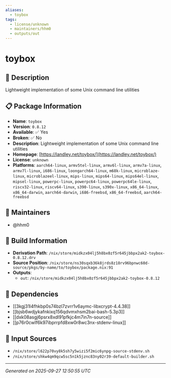 ```yaml
---
aliases:
  - toybox
tags:
  - license/unknown
  - maintainers/hhm0
  - outputs/out
---
```


# toybox

## 📝 Description

Lightweight implementation of some Unix command line utilities

## 📋 Package Information

- **Name**: `toybox`
- **Version**: `0.8.12`
- **Available**: ✅ Yes
- **Broken**: ✅ No
- **Description**: Lightweight implementation of some Unix command line utilities
- **Homepage**: [https://landley.net/toybox/](https://landley.net/toybox/)
- **License**: `unknown`
- **Platforms**: `aarch64-linux`, `armv5tel-linux`, `armv6l-linux`, `armv7a-linux`, `armv7l-linux`, `i686-linux`, `loongarch64-linux`, `m68k-linux`, `microblaze-linux`, `microblazeel-linux`, `mips-linux`, `mips64-linux`, `mips64el-linux`, `mipsel-linux`, `powerpc-linux`, `powerpc64-linux`, `powerpc64le-linux`, `riscv32-linux`, `riscv64-linux`, `s390-linux`, `s390x-linux`, `x86_64-linux`, `x86_64-darwin`, `aarch64-darwin`, `i686-freebsd`, `x86_64-freebsd`, `aarch64-freebsd`
## 👥 Maintainers

- @hhm0


## 🔧 Build Information

- **Derivation Path**: `/nix/store/midkzx04lj5h8bx0zf5r645jbbpx2ak2-toybox-0.8.12.drv`
- **Source Position**: `/nix/store/ns30sqxb36k8jrds8z18rv96bpnwc60d-source/pkgs/by-name/to/toybox/package.nix:91`
- **Outputs**:
  - `out`:  `/nix/store/midkzx04lj5h8bx0zf5r645jbbpx2ak2-toybox-0.8.12`

## 🔗 Dependencies

- [[3kgj31l4fhkbp0s74bzl7zvrr1v6aymc-libxcrypt-4.4.38]]
- [[bjsb6wdjykafnkixq156qdvmxhsm2bai-bash-5.3p3]]
- [[dxk08asgj6psrx8xdl91pfkjc4m7in7n-source]]
- [[p76r0cwlf6k97ibprrpfd8xw0r8wc3nx-stdenv-linux]]

## 📁 Input Sources

- `/nix/store/l622p70vy8k5sh7y5wizi5f2mic6ynpg-source-stdenv.sh`
- `/nix/store/shkw4qm9qcw5sc5n1k5jznc83ny02r39-default-builder.sh`

---
*Generated on 2025-09-27 12:50:55 UTC*
